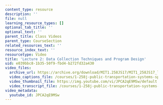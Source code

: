 ```yaml
---
content_type: resource
description: ''
file: null
learning_resource_types: []
optional_tab_title: ''
optional_text: ''
parent_title: Class Videos
parent_type: CourseSection
related_resources_text: ''
resource_index_text: ''
resourcetype: Video
title: 'Lecture 2: Data Collection Techniques and Program Design'
uid: e039bbc8-1b35-50f9-fbd4-b272fd32a430
video_files:
  archive_url: https://archive.org/download/MIT1.258JS17/MIT1_258JS17_lec02_300k.mp4
  video_captions_file: /courses/1-258j-public-transportation-systems-spring-2017/ae72f3b666bd55ebabe91c04b268a64b_JPCA2qE9MSw.vtt
  video_thumbnail_file: https://img.youtube.com/vi/JPCA2qE9MSw/default.jpg
  video_transcript_file: /courses/1-258j-public-transportation-systems-spring-2017/ccc3d251029d6fba2246192cf57a0cab_JPCA2qE9MSw.pdf
video_metadata:
  youtube_id: JPCA2qE9MSw
---
```

